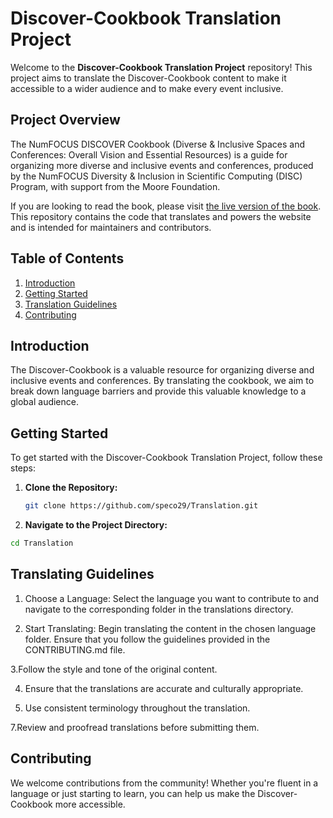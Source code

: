 # Discover-Cookbook Translation Project
   
Welcome to the **Discover-Cookbook Translation Project** repository! This project aims to translate the Discover-Cookbook content to make it accessible to a wider audience and to make every event inclusive.       
      
## Project Overview   
   
The NumFOCUS DISCOVER Cookbook (Diverse & Inclusive Spaces and Conferences: Overall Vision and Essential Resources) is a guide for organizing more diverse and inclusive events and conferences, produced by the NumFOCUS Diversity & Inclusion in Scientific Computing (DISC) Program, with support from the Moore Foundation.

If you are looking to read the book, please visit [the live version of the book](https://discover-cookbook.numfocus.org/). This repository contains the code that translates and powers the website and is intended for maintainers and contributors.

## Table of Contents

1. [Introduction](#introduction)
2. [Getting Started](#getting-started)
3. [Translation Guidelines](#translation-guidelines)
4. [Contributing](#contributing)



## Introduction

The Discover-Cookbook is a valuable resource for organizing diverse and inclusive events and conferences. By translating the cookbook, we aim to break down language barriers and provide this valuable knowledge to a global audience.


## Getting Started

To get started with the Discover-Cookbook Translation Project, follow these steps:

1. **Clone the Repository:**
   ```bash
   git clone https://github.com/speco29/Translation.git

2. **Navigate to the Project Directory:**

```bash
cd Translation
```
## Translating Guidelines

1. Choose a Language: Select the language you want to contribute to and navigate to the corresponding folder in the translations directory.

2. Start Translating: Begin translating the content in the chosen language folder. Ensure that you follow the guidelines provided in the CONTRIBUTING.md file.

3.Follow the style and tone of the original content.

4. Ensure that the translations are accurate and culturally appropriate.

5. Use consistent terminology throughout the translation.

7.Review and proofread translations before submitting them.

## Contributing
We welcome contributions from the community! Whether you're fluent in a language or just starting to learn, you can help us make the Discover-Cookbook more accessible. 


